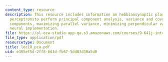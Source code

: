```yaml
---
content_type: resource
description: This resource includes information on hebbiansynaptic plasticity enables
  perceptronsto perform principal component analysis, variance and covariance, principal
  components, maximizing parallel variance, minimizing perpendicular variance, and
  neural implementation.
file: https://ol-ocw-studio-app-qa.s3.amazonaws.com/courses/9-641j-introduction-to-neural-networks-spring-2005/e305ef5d2ff86d1dfb675dd83d30a5d0_lec18_pca.pdf
file_type: application/pdf
resourcetype: Document
title: lec18_pca.pdf
uid: e305ef5d-2ff8-6d1d-fb67-5dd83d30a5d0
---
```

